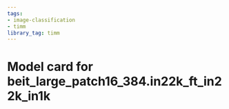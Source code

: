```yaml
---
tags:
- image-classification
- timm
library_tag: timm
---
```

# Model card for beit_large_patch16_384.in22k_ft_in22k_in1k